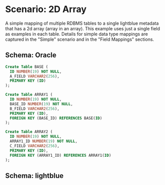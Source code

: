 # Scenario: 2D Array

A simple mapping of multiple RDBMS tables to a single lightblue metadata that has a 2d array (array in an array).  This example uses just a single field as examples in each table.  Details for simple data type mappings are captured in the "Simple" scenario and in the "Field Mappings" sections.

## Schema: Oracle
```sql
Create Table BASE (
  ID NUMBER(19) NOT NULL,
  A_FIELD VARCHAR2(256),
  PRIMARY KEY (ID)
);

Create Table ARRAY1 (
  ID NUMBER(19) NOT NULL,
  BASE_ID NUMBER(19) NOT NULL,
  B_FIELD VARCHAR2(256),
  PRIMARY KEY (ID),
  FOREIGN KEY (BASE_ID) REFERENCES BASE(ID)
);

Create Table ARRAY2 (
  ID NUMBER(19) NOT NULL,
  ARRAY1_ID NUMBER(19) NOT NULL,
  C_FIELD VARCHAR2(256),
  PRIMARY KEY (ID),
  FOREIGN KEY (ARRAY1_ID) REFERENCES ARRAY1(ID)
);
```

## Schema: lightblue
```json
```
